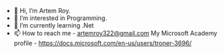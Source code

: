 - 👋 Hi, I’m Artem Roy.
- 👀 I’m interested in Programming.
- 🌱 I’m currently learning .Net
- 📫 How to reach me - artemroy322@gmail.com
My Microsoft Academy profile - https://docs.microsoft.com/en-us/users/troner-3696/
